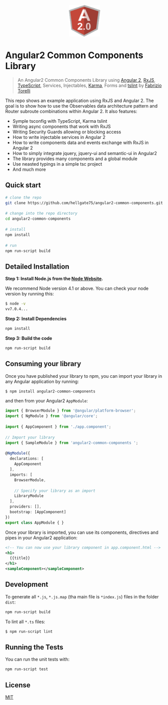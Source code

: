 <p align="center">
  <img src="/src/assets/logos/angular.png" alt="Angular2 Simple Router Navigation App" width="100" height="100"/>
</p>

# Angular2 Common Components Library

> An Angular2 Common Components Library using [Angular 2](https://angular.io/), [RxJS](https://github.com/Reactive-Extensions/RxJS), [TypeScript](http://www.typescriptlang.org/), Services, Injectables, [Karma](http://karma-runner.github.io/), Forms and [tslint](http://palantir.github.io/tslint/) by [Fabrizio Torelli](https://github.com/hellgate75)

This repo shows an example application using RxJS and Angular 2. The goal is to show how to use the Observables data architecture pattern and Router subroute combinations within Angular 2. It also features:

* Symple tsconfig with TypeScript, Karma tslint
* Writing async components that work with RxJS
* Writing Security Guards allowing or blocking access
* How to write injectable services in Angular 2
* How to write components data and events exchange with RxJS in Angular 2
* How to simply integrate jquery, jquery-ui and semantic-ui in Angular2
* The library provides many components and a global module
* Use neasted typings in a simple tsc project
* And much more

## Quick start

```bash
# clone the repo
git clone https://github.com/hellgate75/angular2-common-components.git

# change into the repo directory
cd angular2-common-components

# install
npm install

# run
npm run-script build
```


## Detailed Installation

**Step 1: Install Node.js from the [Node Website](http://nodejs.org/).**

We recommend Node version 4.1 or above. You can check your node version by running this:

```bash
$ node -v
vv7.0.4...
```

**Step 2: Install Dependencies**

```bash
npm install
```


**Step 3: Build the code**

```bash
npm run-script build
```

## Consuming your library

Once you have published your library to npm, you can import your library in any Angular application by running:

```bash
$ npm install angular2-common-components
```

and then from your Angular2 `AppModule`:

```typescript
import { BrowserModule } from '@angular/platform-browser';
import { NgModule } from '@angular/core';

import { AppComponent } from './app.component';

// Import your library
import { SampleModule } from 'angular2-common-components ';

@NgModule({
  declarations: [
    AppComponent
  ],
  imports: [
    BrowserModule,

    // Specify your library as an import
    LibraryModule
  ],
  providers: [],
  bootstrap: [AppComponent]
})
export class AppModule { }
```

Once your library is imported, you can use its components, directives and pipes in your Angular2 application:

```xml
<!-- You can now use your library component in app.component.html -->
<h1>
  {{title}}
</h1>
<sampleComponent></sampleComponent>
```

## Development

To generate all `*.js`, `*.js.map` (tha main file is `*index.js`)  files in the folder `dist`:

```bash
npm run-script build
```

To lint all `*.ts` files:

```bash
$ npm run-script lint
```

## Running the Tests

You can run the unit tests with:

```bash
npm run-script test
```

## License
 [MIT](/LICENSE.md)
